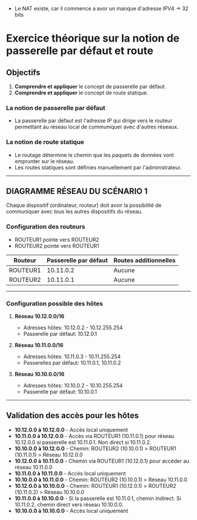 - Le NAT existe, car il commence a avor un manque d'adresse IPV4 -> 32 bits


# Exercice théorique sur la notion de passerelle par défaut et route

## Objectifs
1. **Comprendre et appliquer** le concept de passerelle par défaut.
2. **Comprendre et appliquer** le concept de route statique.

### La notion de passerelle par défaut
- La passerelle par défaut est l'adresse IP qui dirige vers le routeur permettant au réseau local de communiquer avec d'autres réseaux.

### La notion de route statique
- Le routage détermine le chemin que les paquets de données vont emprunter sur le réseau.
- Les routes statiques sont définies manuellement par l'administrateur.

---

## DIAGRAMME RÉSEAU DU SCÉNARIO 1

Chaque dispositif (ordinateur, routeur) doit avoir la possibilité de communiquer avec tous les autres dispositifs du réseau.

### Configuration des routeurs
- ROUTEUR1 pointe vers ROUTEUR2
- ROUTEUR2 pointe vers ROUTEUR1

| Routeur    | Passerelle par défaut | Routes additionnelles  |
|------------|-----------------------|------------------------|
| ROUTEUR1   | 10.11.0.2             | Aucune                 |
| ROUTEUR2   | 10.11.0.1             | Aucune                 |

---

### Configuration possible des hôtes

1. **Réseau 10.12.0.0/16**
   - Adresses hôtes: 10.12.0.2 - 10.12.255.254
   - Passerelle par défaut: 10.12.0.1

2. **Réseau 10.11.0.0/16**
   - Adresses hôtes: 10.11.0.3 - 10.11.255.254
   - Passerelles par défaut: 10.11.0.1, 10.11.0.2

3. **Réseau 10.10.0.0/16**
   - Adresses hôtes: 10.10.0.2 - 10.10.255.254
   - Passerelle par défaut: 10.10.0.1

---

## Validation des accès pour les hôtes

- **10.12.0.0 à 10.12.0.0** - Accès local uniquement
- **10.11.0.0 à 10.12.0.0** - Accès via ROUTEUR1 (10.11.0.1) pour réseau 10.12.0.0 si passerelle est 10.11.0.1. Non direct si 10.11.0.2.
- **10.10.0.0 à 10.12.0.0** - Chemin: ROUTEUR2 (10.10.0.1) > ROUTEUR1 (10.11.0.1) > Réseau 10.12.0.0
- **10.12.0.0 à 10.11.0.0** - Chemin via ROUTEUR1 (10.12.0.1) pour accéder au réseau 10.11.0.0
- **10.11.0.0 à 10.11.0.0** - Accès local uniquement
- **10.10.0.0 à 10.11.0.0** - Chemin: ROUTEUR2 (10.10.0.1) > Réseau 10.11.0.0
- **10.12.0.0 à 10.10.0.0** - Chemin: ROUTEUR1 (10.12.0.1) > ROUTEUR2 (10.11.0.2) > Réseau 10.10.0.0
- **10.11.0.0 à 10.10.0.0** - Si la passerelle est 10.11.0.1, chemin indirect. Si 10.11.0.2, chemin direct vers réseau 10.10.0.0.
- **10.10.0.0 à 10.10.0.0** - Accès local uniquement
